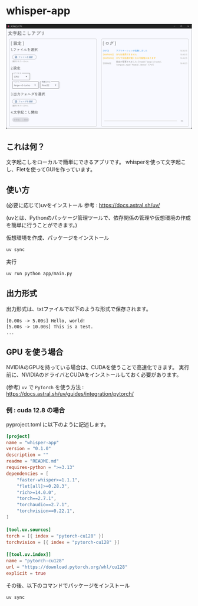 # whisper-app
![whisper-app](./docs/screenshot.png)

## これは何？
文字起こしをローカルで簡単にできるアプリです。
whisperを使って文字起こし、Fletを使ってGUIを作っています。

## 使い方
(必要に応じて)uvをインストール
参考 : https://docs.astral.sh/uv/

(uvとは、Pythonのパッケージ管理ツールで、依存関係の管理や仮想環境の作成を簡単に行うことができます。)

仮想環境を作成、パッケージをインストール
```bash
uv sync
```

実行
```bash
uv run python app/main.py
```

## 出力形式
出力形式は、txtファイルで以下のような形式で保存されます。

```
[0.00s -> 5.00s] Hello, world!
[5.00s -> 10.00s] This is a test.
...
```

## GPU を使う場合
NVIDIAのGPUを持っている場合は、CUDAを使うことで高速化できます。
実行前に、NVIDIAのドライバとCUDAをインストールしておく必要があります。

(参考) `uv` で `PyTorch` を使う方法 : https://docs.astral.sh/uv/guides/integration/pytorch/

### 例 : cuda 12.8 の場合
pyproject.toml に以下のように記述します。

```toml
[project]
name = "whisper-app"
version = "0.1.0"
description = ""
readme = "README.md"
requires-python = ">=3.13"
dependencies = [
    "faster-whisper>=1.1.1",
    "flet[all]>=0.28.3",
    "rich>=14.0.0",
    "torch==2.7.1",
    "torchaudio==2.7.1",
    "torchvision==0.22.1",
]

[tool.uv.sources]
torch = [{ index = "pytorch-cu128" }]
torchvision = [{ index = "pytorch-cu128" }]

[[tool.uv.index]]
name = "pytorch-cu128"
url = "https://download.pytorch.org/whl/cu128"
explicit = true
```

その後、以下のコマンドでパッケージをインストール
```bash
uv sync
```